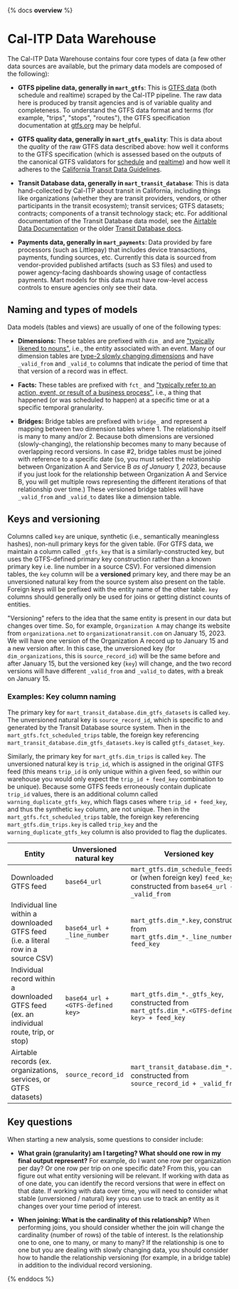 {% docs __overview__ %}

# Cal-ITP Data Warehouse

The Cal-ITP Data Warehouse contains four core types of data (a few other data sources are available, but the primary data models are composed of the following):

- **GTFS pipeline data, generally in `mart_gtfs`**: This is [GTFS data](https://gtfs.org/) (both schedule and realtime) scraped by the Cal-ITP pipeline. The raw data here is produced by transit agencies and is of variable quality and completeness. To understand the GTFS data format and terms (for example, "trips", "stops", "routes"), the GTFS specification documentation at [gtfs.org](https://gtfs.org/) may be helpful.

- **GTFS quality data, generally in `mart_gtfs_quality`**: This is data about the *quality* of the raw GTFS data described above: how well it conforms to the GTFS specification (which is assessed based on the outputs of the canonical GTFS validators for [schedule](https://github.com/MobilityData/gtfs-validator) and [realtime](https://github.com/MobilityData/gtfs-realtime-validator)) and how well it adheres to the [California Transit Data Guidelines](https://dot.ca.gov/cal-itp/california-transit-data-guidelines).

- **Transit Database data, generally in `mart_transit_database`**: This is data hand-collected by Cal-ITP about transit in California, including things like organizations (whether they are transit providers, vendors, or other participants in the transit ecosystem); transit services; GTFS datasets; contracts; components of a transit technology stack; etc. For additional documentation of the Transit Database data model, see the [Airtable Data Documentation](https://docs.google.com/document/d/1KvlYRYB8cnyTOkT1Q0BbBmdQNguK_AMzhSV5ELXiZR4/edit#heading=h.u7y2eosf0i1d) or the older [Transit Database docs](https://docs.calitp.org/data-infra/datasets_and_tables/transitdatabase.html).

- **Payments data, generally in `mart_payments`**: Data provided by fare processors (such as Littlepay) that includes device transactions, payments, funding sources, etc. Currently this data is sourced from vendor-provided published artifacts (such as S3 files) and used to power agency-facing dashboards showing usage of contactless payments. Mart models for this data must have row-level access controls to ensure agencies only see their data.

## Naming and types of models

Data models (tables and views) are usually of one of the following types:

- **Dimensions:** These tables are prefixed with `dim_` and are ["typically likened to nouns"](https://docs.getdbt.com/terms/dimensional-modeling#dimensions), i.e., the entity associated with an event. Many of our dimension tables are [type-2 slowly changing dimensions](https://en.wikipedia.org/wiki/Slowly_changing_dimension#Type_2:_add_new_row) and have `_valid_from` and `_valid_to` columns that indicate the period of time that that version of a record was in effect.

- **Facts:** These tables are prefixed with `fct_` and ["typically refer to an action, event, or result of a business process"](https://docs.getdbt.com/terms/dimensional-modeling#facts), i.e., a thing that happened (or was scheduled to happen) at a specific time or at a specific temporal granularity.

- **Bridges:** Bridge tables are prefixed with `bridge_` and represent a mapping between two dimension tables where 1. The relationship itself is many to many and/or 2. Because both dimensions are versioned (slowly-changing), the relationship becomes many to many because of overlapping record versions. In case #2, bridge tables must be joined with reference to a specific date (so, you must select the relationship between Organization A and Service B *as of January 1, 2023*, because if you just look for the relationship between Organization A and Service B, you will get multiple rows representing the different iterations of that relationship over time.) These versioned bridge tables will have `_valid_from` and `_valid_to` dates like a dimension table.

## Keys and versioning

Columns called `key` are unique, synthetic (i.e., semantically meaningless hashes), non-null primary keys for the given table. (For GTFS data, we maintain a column called `_gtfs_key` that is a similarly-constructed key, but uses the GTFS-defined primary key construction rather than a known primary key i.e. line number in a source CSV). For versioned dimension tables, the `key` column will be a **versioned** primary key, and there may be an unversioned natural key from the source system also present on the table. Foreign keys will be prefixed with the entity name of the other table. `key` columns should generally only be used for joins or getting distinct counts of entities.

"Versioning" refers to the idea that the same entity is present in our data but changes over time. So, for example, `Organization A` may change its website from `organizationa.net` to `organizationatransit.com` on January 15, 2023. We will have one version of the Organization A record up to January 15 and a new version after. In this case, the unversioned key (for `dim_organizations`, this is `source_record_id`) will be the same before and after January 15, but the versioned key (`key`) will change, and the two record versions will have different `_valid_from` and `_valid_to` dates, with a break on January 15.

### Examples: Key column naming

The primary key for `mart_transit_database.dim_gtfs_datasets` is called `key`. The unversioned natural key is `source_record_id`, which is specific to and generated by the Transit Database source system. Then in the `mart_gtfs.fct_scheduled_trips` table, the foreign key referencing `mart_transit_database.dim_gtfs_datasets.key` is called `gtfs_dataset_key`.

Similarly, the primary key for `mart_gtfs.dim_trips` is called `key`. The unversioned natural key is `trip_id`, which is assigned in the original GTFS feed (this means `trip_id` is only unique within a given feed, so within our warehouse you would only expect the `trip_id + feed_key` combination to be unique). Because some GTFS feeds erroneously contain duplicate `trip_id` values, there is an additional column called `warning_duplicate_gtfs_key`, which flags cases where `trip_id + feed_key`, and thus the synthetic `key` column, are not unique.  Then in the `mart_gtfs.fct_scheduled_trips` table, the foreign key referencing `mart_gtfs.dim_trips.key` is called `trip_key` and the `warning_duplicate_gtfs_key` column is also provided to flag the duplicates.

| Entity                                                                                   | Unversioned natural key           | Versioned key                                                                                                    |
| ---------------------------------------------------------------------------------------- | --------------------------------- | ---------------------------------------------------------------------------------------------------------------- |
| Downloaded GTFS feed                                                                     | `base64_url`                      | `mart_gtfs.dim_schedule_feeds.key` or (when foreign key) `feed_key`, constructed from `base64_url + _valid_from` |
| Individual line within a downloaded GTFS feed (i.e. a literal row in a source CSV)       | `base64_url + _line_number`       | `mart_gtfs.dim_*.key`, constructed from `mart_gtfs.dim_*._line_number + feed_key`                                |
| Individual record within a downloaded GTFS feed (ex. an individual route, trip, or stop) | `base64_url + <GTFS-defined key>` | `mart_gtfs.dim_*._gtfs_key`, constructed from `mart_gtfs.dim_*.<GTFS-defined key> + feed_key`                    |
| Airtable records (ex. organizations, services, or GTFS datasets)                         | `source_record_id`                | `mart_transit_database.dim_*.key`, constructed from `source_record_id + _valid_from`                             |

## Key questions

When starting a new analysis, some questions to consider include:

- **What grain (granularity) am I targeting? What should one row in my final output represent?** For example, do I want one row per organization per day? Or one row per trip on one specific date? From this, you can figure out what entity versioning will be relevant. If working with data as of one date, you can identify the record versions that were in effect on that date. If working with data over time, you will need to consider what stable (unversioned / natural) key you can use to track an entity as it changes over your time period of interest.

- **When joining: What is the cardinality of this relationship?** When performing joins, you should consider whether the join will change the cardinality (number of rows) of the table of interest. Is the relationship one to one, one to many, or many to many? If the relationship is one to one but you are dealing with slowly changing data, you should consider how to handle the relationship versioning (for example, in a bridge table) in addition to the individual record versioning.

{% enddocs %}
